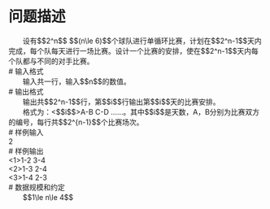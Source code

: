 <div id="pcont1" style="margin-top:20px; display:block;">

# 问题描述

<div class="pdcont">　　设有$$2^n$$ $$(n\le 6)$$个球队进行单循环比赛，计划在$$2^n-1$$天内完成，每个队每天进行一场比赛。设计一个比赛的安排，使在$$2^n-1$$天内每个队都与不同的对手比赛。</div>
# 输入格式

<div class="pdcont">　　输入共一行，输入$$n$$的数值。</div>
# 输出格式

<div class="pdcont">　　输出共$$2^n-1$$行，第$$i$$行输出第$$i$$天的比赛安排。<br/>
　　格式为：&lt;$$i$$&gt;A-B C-D ……。其中$$i$$是天数，A，B分别为比赛双方的编号，每行共$$2^{n-1}$$个比赛场次。</div>
# 样例输入

<div class="pddata">2</div>
# 样例输出

<div class="pddata">&lt;1&gt;1-2 3-4<br/>
&lt;2&gt;1-3 2-4<br/>
&lt;3&gt;1-4 2-3</div>
# 数据规模和约定

<div class="pdcont">　　$$1\le n\le 4$$</div>

</div>